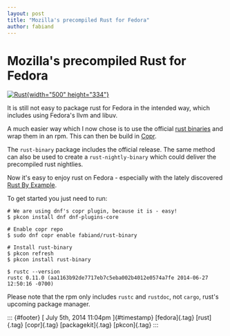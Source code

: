 ```yaml
---
layout: post
title: "Mozilla's precompiled Rust for Fedora"
author: fabiand
---
```



Mozilla\'s precompiled Rust for Fedora
======================================

[![Rust](https://farm6.staticflickr.com/5104/5677012485_2f7ac8c1e1.jpg){width="500"
height="334"}](https://www.flickr.com/photos/aigle_dore/5677012485/ "Rust von Moyan_Brenn bei Flickr")

It is still not easy to package rust for Fedora in the intended way,
which includes using Fedora's llvm and libuv.

A much easier way which I now chose is to use the official [rust
binaries](http://www.rust-lang.org/install.html) and wrap them in an
rpm. This can then be build in
[Copr](http://copr.fedoraproject.org/coprs/fabiand/rust-binary/).

The `rust-binary` package includes the official release. The same method
can also be used to create a `rust-nightly-binary` which could deliver
the precompiled rust nightlies.

Now it's easy to enjoy rust on Fedora - especially with the lately
discovered [Rust By Example](http://rustbyexample.com/).

To get started you just need to run:

    # We are using dnf's copr plugin, because it is - easy!
    $ pkcon install dnf dnf-plugins-core

    # Enable copr repo
    $ sudo dnf copr enable fabiand/rust-binary

    # Install rust-binary
    $ pkcon refresh
    $ pkcon install rust-binary

    $ rustc --version
    rustc 0.11.0 (aa1163b92de7717eb7c5eba002b4012e0574a7fe 2014-06-27 12:50:16 -0700)

Please note that the rpm only includes `rustc` and `rustdoc`, not
`cargo`, rust's upcoming package manager.

::: {#footer}
[ July 5th, 2014 11:04pm ]{#timestamp} [fedora]{.tag} [rust]{.tag}
[copr]{.tag} [packagekit]{.tag} [pkcon]{.tag}
:::
